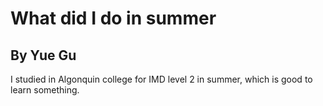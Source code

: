 # What did I do in summer
## By Yue Gu

I studied in Algonquin college for IMD level 2 in summer, which is good to learn something.